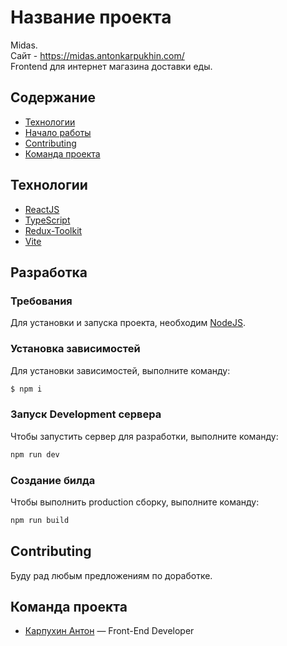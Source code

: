 # Название проекта
Midas.
<br/>
Сайт - https://midas.antonkarpukhin.com/
<br/>
Frontend для интернет магазина доставки еды.

## Содержание
- [Технологии](#технологии)
- [Начало работы](#начало-работы)
- [Contributing](#contributing)
- [Команда проекта](#команда-проекта)

## Технологии
- [ReactJS](https://www.gatsbyjs.com/)
- [TypeScript](https://www.typescriptlang.org/)
- [Redux-Toolkit](https://redux-toolkit.js.org/)
- [Vite](https://vitejs.dev/)

## Разработка

### Требования
Для установки и запуска проекта, необходим [NodeJS](https://nodejs.org/).

### Установка зависимостей
Для установки зависимостей, выполните команду:
```sh
$ npm i
```

### Запуск Development сервера
Чтобы запустить сервер для разработки, выполните команду:
```sh
npm run dev
```

### Создание билда
Чтобы выполнить production сборку, выполните команду:
```sh
npm run build
```

## Contributing
Буду рад любым предложениям по доработке.

## Команда проекта

- [Карпухин Антон](https://t.me/LembrarB) — Front-End Developer